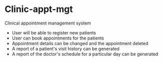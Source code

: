 # Clinic-appt-mgt
Clinical appointment management system
- User will be able to register new patients
- User can book appointments for the patients
- Appointment details can be changed and the appointment deleted
- A report of a patient's visit history can be generated
- A report of the doctor's schedule for a particular day can be generated
